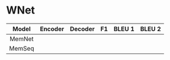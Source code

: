 # WNet

| Model        | Encoder | Decoder | F1           | BLEU 1       | BLEU 2       |
| :----------: | ------------ | ------------ | :----------: |:----------:|:---------------:|
| MemNet |  |  |  |||
| MemSeq |  |  |  |||

